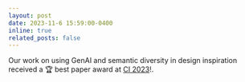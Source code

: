 ```yaml
---
layout: post
date: 2023-11-6 15:59:00-0400
inline: true
related_posts: false
---
```


Our work on using GenAI and semantic diversity in design inspiration received a 🏆 best paper award at [CI 2023](https://ci.acm.org/2023/)!.
